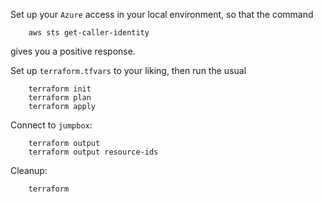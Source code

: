 Set up your `Azure` access in your local environment, so that the command

        aws sts get-caller-identity

gives you a positive response.

Set up `terraform.tfvars` to your liking, then run the usual

        terraform init
        terraform plan
        terraform apply


Connect to `jumpbox`: 

        terraform output
        terraform output resource-ids
        
Cleanup:
        
        terraform 

